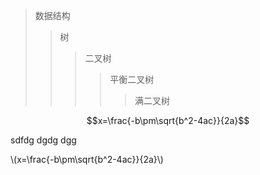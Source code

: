 <script type="text/javascript" async
  src="https://cdnjs.cloudflare.com/ajax/libs/mathjax/2.7.1/MathJax.js?config=TeX-MML-AM_CHTML">
</script>

>数据结构
>>树
>>>二叉树
>>>>平衡二叉树
>>>>>满二叉树

$$x=\frac{-b\pm\sqrt{b^2-4ac}}{2a}$$

sdfdg
dgdg
dgg


\\(x=\frac{-b\pm\sqrt{b^2-4ac}}{2a}\\)
